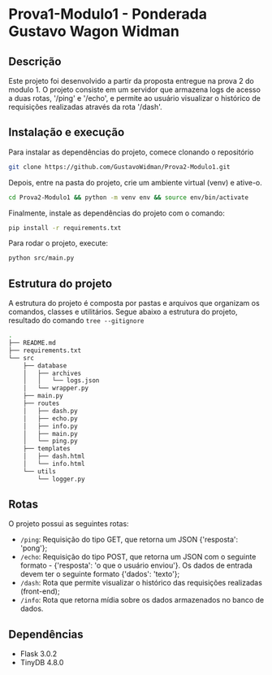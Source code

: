 # Prova1-Modulo1 - Ponderada Gustavo Wagon Widman

## Descrição

Este projeto foi desenvolvido a partir da proposta entregue na prova 2 do modulo 1. O projeto consiste em um servidor que armazena logs de acesso a duas rotas, '/ping' e '/echo', e permite ao usuário visualizar o histórico de requisições realizadas através da rota '/dash'.

## Instalação e execução

Para instalar as dependências do projeto, comece clonando o repositório

```bash
git clone https://github.com/GustavoWidman/Prova2-Modulo1.git
```

Depois, entre na pasta do projeto, crie um ambiente virtual (venv) e ative-o.

```bash
cd Prova2-Modulo1 && python -m venv env && source env/bin/activate
```

Finalmente, instale as dependências do projeto com o comando:

```bash
pip install -r requirements.txt
```

Para rodar o projeto, execute:

```bash
python src/main.py
```

## Estrutura do projeto

A estrutura do projeto é composta por pastas e arquivos que organizam os comandos, classes e utilitários. Segue abaixo a estrutura do projeto, resultado do comando `tree --gitignore`

```bash
.
├── README.md
├── requirements.txt
└── src
    ├── database
    │   ├── archives
    │   │   └── logs.json
    │   └── wrapper.py
    ├── main.py
    ├── routes
    │   ├── dash.py
    │   ├── echo.py
    │   ├── info.py
    │   ├── main.py
    │   └── ping.py
    ├── templates
    │   ├── dash.html
    │   └── info.html
    └── utils
        └── logger.py
```

## Rotas

O projeto possui as seguintes rotas:

- `/ping`: Requisição do tipo GET, que retorna um JSON {'resposta': 'pong'};
- `/echo`: Requisição do tipo POST, que retorna um JSON com o seguinte formato - {'resposta': 'o que o usuário enviou'}. Os dados de entrada devem ter o seguinte formato {'dados': 'texto'};
- `/dash`: Rota que permite visualizar o histórico das requisições realizadas (front-end);
- `/info`: Rota que retorna mídia sobre os dados armazenados no banco de dados.

## Dependências

- Flask 3.0.2
- TinyDB 4.8.0
